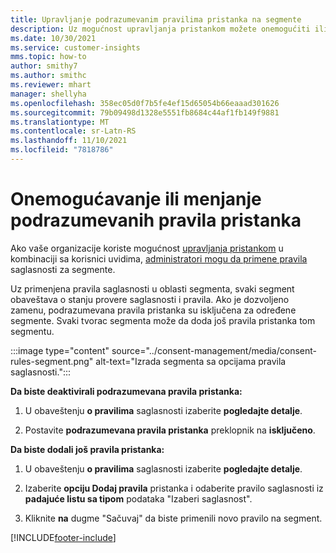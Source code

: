 ```yaml
---
title: Upravljanje podrazumevanim pravilima pristanka na segmente
description: Uz mogućnost upravljanja pristankom možete onemogućiti ili promeniti podrazumevana pravila pristanka ako su omogućena zamenivanja.
ms.date: 10/30/2021
ms.service: customer-insights
mms.topic: how-to
author: smithy7
ms.author: smithc
ms.reviewer: mhart
manager: shellyha
ms.openlocfilehash: 358ec05d0f7b5fe4ef15d65054b66eaaad301626
ms.sourcegitcommit: 79b09498d1328e5551fb8684c44af1fb149f9881
ms.translationtype: MT
ms.contentlocale: sr-Latn-RS
ms.lasthandoff: 11/10/2021
ms.locfileid: "7818786"
---
```

# <a name="disable-or-change-default-consent-rules"></a>Onemogućavanje ili menjanje podrazumevanih pravila pristanka

Ako vaše organizacije koriste mogućnost [upravljanja pristankom](../consent-management/overview.md) u kombinaciji sa korisnici uvidima, [administratori mogu da primene pravila](activate-consent.md) saglasnosti za segmente. 

Uz primenjena pravila saglasnosti u oblasti segmenta, svaki segment obaveštava o stanju provere saglasnosti i pravila. Ako je dozvoljeno zamenu, podrazumevana pravila pristanka su isključena za određene segmente. Svaki tvorac segmenta može da doda još pravila pristanka tom segmentu. 

:::image type="content" source="../consent-management/media/consent-rules-segment.png" alt-text="Izrada segmenta sa opcijama pravila saglasnosti.":::

**Da biste deaktivirali podrazumevana pravila pristanka:**

1. U obaveštenju **o pravilima** saglasnosti izaberite **pogledajte detalje**. 

1. Postavite **podrazumevana pravila pristanka** preklopnik na **isključeno**.

**Da biste dodali još pravila pristanka:**

1. U obaveštenju **o pravilima** saglasnosti izaberite **pogledajte detalje**. 

1. Izaberite **opciju Dodaj pravila** pristanka i odaberite pravilo saglasnosti iz **padajuće listu sa tipom** podataka "Izaberi saglasnost".

1. Kliknite **na** dugme "Sačuvaj" da biste primenili novo pravilo na segment.

[!INCLUDE[footer-include](../includes/footer-banner.md)] 
